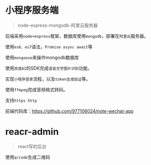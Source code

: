 # 小程序服务端
>node-express-mongodb-阿里云服务器

后端采用`node+express`框架，数据库使用`mongodb`，部署在`阿里云`服务器。

使用`es6、es7`语法，`Promise async await`等

使用`mongoose`来操作mongodb数据库

使用`百度AI`的SDK完成`语音文字图片识别`功能。

实现`小程序登录`流程，以及`token生成验证`等。

使用`ffmpeg`完成音频格式转码。

支持`https http`

前端代码库：https://github.com/977106024/note-wechat-app

# reacr-admin
>react写的后台  

使用`qrcode`生成二维码
